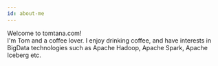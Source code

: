 ```yaml
---
id: about-me
---
```


Welcome to tomtana.com!  
I'm Tom and a coffee lover. I enjoy drinking coffee, and have interests in BigData technologies such as Apache 
Hadoop, Apache Spark, Apache Iceberg etc.